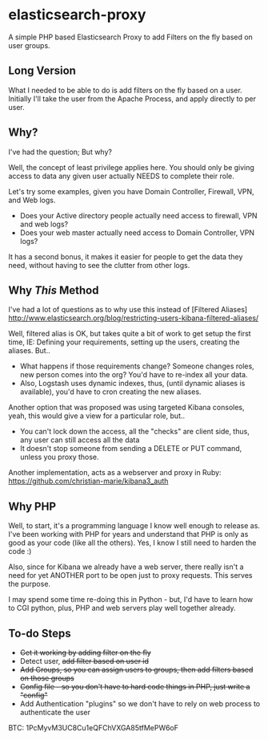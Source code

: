 elasticsearch-proxy
===================

A simple PHP based Elasticsearch Proxy to add Filters on the fly based on user groups.

Long Version
------------

What I needed to be able to do is add filters on the fly based on a user. Initially I'll take the user from the Apache Process, and apply directly to per user.

Why?
----

I've had the question; But why? 

Well, the concept of least privilege applies here. You should only be giving access to data any given user actually NEEDS to complete their role. 

Let's try some examples, given you have Domain Controller, Firewall, VPN, and Web logs.
- Does your Active directory people actually need access to firewall, VPN and web logs?
- Does your web master actually need access to Domain Controller, VPN logs?

It has a second bonus, it makes it easier for people to get the data they need, without having to see the clutter from other logs.

Why *This* Method
------------------

I've had a lot of questions as to why use this instead of [Filtered Aliases] http://www.elasticsearch.org/blog/restricting-users-kibana-filtered-aliases/

Well, filtered alias is OK, but takes quite a bit of work to get setup the first time, IE: Defining your requirements, setting up the users, creating the aliases. But..
- What happens if those requirements change? Someone changes roles, new person comes into the org? You'd have to re-index all your data.  
- Also, Logstash uses dynamic indexes, thus, (until dynamic aliases is available), you'd have to cron creating the new aliases. 

Another option that was proposed was using targeted Kibana consoles, yeah, this would give a view for a particular role, but..
- You can't lock down the access, all the "checks" are client side, thus, any user can still access all the data
- It doesn't stop someone from sending a DELETE or PUT command, unless you proxy those.

Another implementation, acts as a webserver and proxy in Ruby: https://github.com/christian-marie/kibana3_auth

Why PHP
-------

Well, to start, it's a programming language I know well enough to release as. I've been working with PHP for years and understand that PHP is only as good as your code (like all the others). Yes, I know I still need to harden the code :)

Also, since for Kibana we already have a web server, there really isn't a need for yet ANOTHER port to be open just to proxy requests. This serves the purpose.

I may spend some time re-doing this in Python - but, I'd have to learn how to CGI python, plus, PHP and web servers play well together already. 


To-do Steps
----------

- ~~Get it working by adding filter on the fly~~
- Detect user, ~~add filter based on user id~~
- ~~Add Groups, so you can assign users to groups, then add filters based on those groups~~
- ~~Config file - so you don't have to hard code things in PHP, just write a "config"~~
- Add Authentication "plugins" so we don't have to rely on web process to authenticate the user


BTC: 1PcMyvM3UC8Cu1eQFChVXGA85tfMePW6oF


